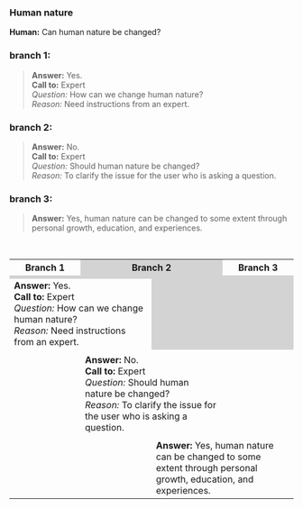 ### Human nature
**Human:** Can human nature be changed?
### branch 1:
>**Answer:** Yes.</br>
**Call to:** Expert</br>
_Question:_ How can we change human nature?</br>
_Reason:_ Need instructions from an expert.
### branch 2:
>**Answer:** No.<br>
**Call to:** Expert<br>
_Question:_ Should human nature be changed?<br>
_Reason:_ To clarify the issue for the user who is asking a question.<br>
### branch 3:
>**Answer:** Yes, human nature can be changed to some extent through personal growth, education, and experiences.
</br>
<table width="100%">
	<tr>
		<th width="25%">Branch 1</th>
		<th colspan="2" style="background-color: lightgrey; width: 50%">Branch 2</th>
		<th width="25%">Branch 3</th>
 	</tr>
	<tr>
		<td colspan="4" style="background-color: lightgrey; width: 100%"> </td>
	</tr>
 	<tr>
  		<td colspan="2" style="width: 50%;"><b>Answer:</b> Yes.</br>
<b>Call to:</b> Expert</br>
<i>Question:</i> How can we change human nature?</br>
<i>Reason:</i> Need instructions from an expert.</td>
   		<td style="background-color: lightgrey; width: 25%"></td>
		<td style="background-color: lightgrey; width: 25%"></td>
 	</tr>
	<tr>
		<td colspan="4" style="width: 100%"> </td>
	</tr>
	<tr>
  		<td colspan="1" width="25%"></td>
   		<td  colspan="2" style="width: 50%;"><b>Answer:</b> No.<br>
<b>Call to:</b> Expert<br>
<i>Question:</i> Should human nature be changed?<br>
<i>Reason:</i> To clarify the issue for the user who is asking a question.</td>
		<td width="25%"></td>
 	</tr>
	<tr>
		<td colspan="4" style="width: 100%"> </td>
	</tr>
	<tr>
  		<td width="25%"></td>
   		<td width="25%"></td>
		<td colspan="2" style="width: 50%;"><b>Answer:</b> Yes, human nature can be changed to some extent through personal growth, education, and experiences.</td>
 	</tr>
</table>


